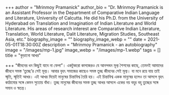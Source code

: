 +++
author = "Mrinmoy Pramanick"
author_bio = "Dr. Mrinmoy Pramanick is an Assistant Professor in the Department of Comparative Indian Language and Literature, University of Calcutta. He did his Ph.D. from the University of Hyderabad on Translation and Imagination of Indian Literature and World Literature.  His areas of research interest are Comparative Indian Literature, Translation, World Literature, Dalit Literature, Migration Studies, Southeast Asia, etc."
biography_image = ""
biography_image_webp = ""
date = 2021-05-01T18:30:00Z
description = "Mrinmoy Pramanick - an autobiography"
image = "/images/mp-1.jpg"
image_webp = "/images/mp-1.webp"
tags = []
title = "কুড়ানো আখর"

+++
“জীবনের ধন কিছুই যাবে না ফেলা”। একটুকরো কাগজেরও যে আনন্দঘন মূল্য শৈশবের কাছে, তেমনই আমাদের জীবনে সমস্ত ‘তুচ্ছে’র সেই মূল্য। আবার বৃহৎ সমাজের কাছেও সমস্ত তুচ্ছ জীবনের সেই মূল্য। যা মনে রয়ে যায় তাই স্মৃতি, স্মৃতিই আখর। এই আখর দিয়েই মানুষের চিন্তাবিশ্ব তৈরি হয়। এই চিন্তাবিশ্ব একক মানুষের হলেও তা আসলে বৃহৎ কাঠামোর সঙ্গে কেমন সুতোয় বাঁধা। তুচ্ছ মানুষের জীবনের সমস্ত তুচ্ছ আখর আসলে একের নয় বহুর বহু তুচ্ছের সঙ্গে সমান ও স্বতন্ত্র।
